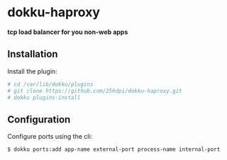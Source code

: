 # dokku-haproxy

**tcp load balancer for you non-web apps**

## Installation

Install the plugin:

```bash
# cd /var/lib/dokku/plugins
# git clone https://github.com/256dpi/dokku-haproxy.git
# dokku plugins-install
```

## Configuration

Configure ports using the cli:

```bash
$ dokku ports:add app-name external-port process-name internal-port
```
